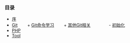 ### 目录
* [序](./README.md)
* [Git](./Git/README.md)
　　+ [Git命令学习](./Git/LearnCommand/README.md)
　　+ [其他Git相关](./Git/Other/README.md)
　　　　- [初始化](./Git/Other/Init.md)
* [PHP](./PHP/README.md)
* [Tool](./Tool/README.md)